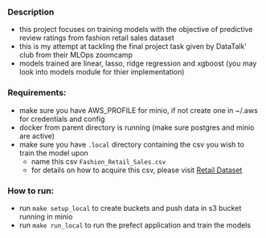 ### Description
- this project focuses on training models with the objective of predictive review ratings from fashion retail sales dataset
- this is my attempt at tackling the final project task given by DataTalk' club from their MLOps zoomcamp
- models trained are linear, lasso, ridge regression and xgboost (you may look into models module for thier implementation)

### Requirements:
- make sure you have AWS_PROFILE for minio, if not create one in ~/.aws for credentials and config
- docker from parent directory is running (make sure postgres and minio are active)
- make sure you have `.local` directory containing the csv you wish to train the model upon
    - name this csv `Fashion_Retail_Sales.csv`
    - for details on how to acquire this csv, please visit [Retail Dataset](https://www.kaggle.com/datasets/atharvasoundankar/fashion-retail-sales/code)

### How to run:
- run `make setup_local` to create buckets and push data in s3 bucket running in minio
- run `make run_local` to run the prefect application and train the models
